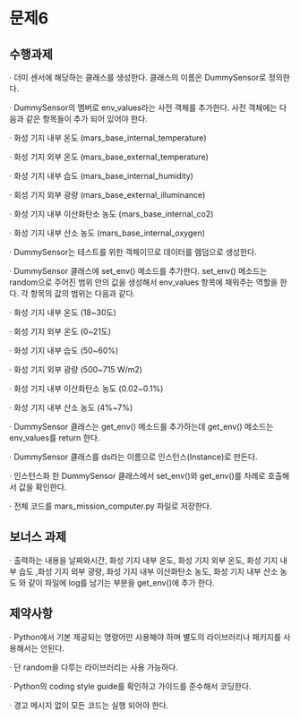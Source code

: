 # 문제6

## 수행과제


· 더미 센서에 해당하는 클래스를 생성한다. 클래스의 이름은 DummySensor로 정의한다.

· DummySensor의 멤버로 env_values라는 사전 객체를 추가한다. 사전 객체에는 다음과 같은 항목들이 추가 되어 있어야 한다.

  · 화성 기지 내부 온도 (mars_base_internal_temperature)

  · 화성 기지 외부 온도 (mars_base_external_temperature)

  · 화성 기지 내부 습도 (mars_base_internal_humidity)

  · 회성 기지 외부 광량 (mars_base_external_illuminance)

  · 화성 기지 내부 이산화탄소 농도 (mars_base_internal_co2)

  · 화성 기지 내부 산소 농도 (mars_base_internal_oxygen)

· DummySensor는 테스트를 위한 객체이므로 데이터를 램덤으로 생성한다.

· DummySensor 클래스에 set_env() 메소드를 추가한다. set_env() 메소드는 random으로 주어진 범위 안의 값을 생성해서 env_values 항목에 채워주는 역할을 한다. 각 항목의 값의 범위는 다음과 같다.

  · 화성 기지 내부 온도 (18~30도)

  · 화성 기지 외부 온도 (0~21도)

  · 화성 기지 내부 습도 (50~60%)

  · 화성 기지 외부 광량 (500~715 W/m2)

  · 화성 기지 내부 이산화탄소 농도 (0.02~0.1%)

  · 화성 기지 내부 산소 농도 (4%~7%)

· DummySensor 클래스는 get_env() 메소드를 추가하는데 get_env() 메소드는 env_values를 return 한다.

· DummySensor 클래스를 ds라는 이름으로 인스턴스(Instance)로 만든다.

· 인스턴스화 한 DummySensor 클래스에서 set_env()와 get_env()를 차례로 호출해서 값을 확인한다.

· 전체 코드를 mars_mission_computer.py 파일로 저장한다.



## 보너스 과제

· 출력하는 내용을 날짜와시간, 화성 기지 내부 온도, 화성 기지 외부 온도, 화성 기지 내부 습도 ,화성 기지 외부 광량, 화성 기지 내부 이산화탄소 농도, 화성 기지 내부 산소 농도 와 같이 파일에 log를 남기는 부분을 get_env()에 추가 한다.



## 제약사항


· Python에서 기본 제공되는 명령어만 사용해야 하며 별도의 라이브러리나 패키지를 사용해서는 안된다.

· 단 random을 다루는 라이브러리는 사용 가능하다.

· Python의 coding style guide를 확인하고 가이드를 준수해서 코딩한다.

· 경고 메시지 없이 모든 코드는 실행 되어야 한다.